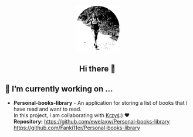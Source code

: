 <div align="center" ><img src="https://github.com/ewelaxw/ewelaxw/raw/master/images/Logo.svg" width="120px"></div>

<h2 align="center" >Hi there 👋</h2>

## 🔭 I’m currently working on ...

- **Personal-books-library** - An application for storing a list of books that I have read and want to read.
  </br>
  In this project, I am collaborating with [Krzyś](http:/github.com/Fanki11er):) :heart:
  </br>
  **Repository:** https://github.com/ewelaxw/Personal-books-library
  </br>
  https://github.com/Fanki11er/Personal-books-library

<!--
**ewelaxw/ewelaxw** is a ✨ _special_ ✨ repository because its `README.md` (this file) appears on your GitHub profile.

Here are some ideas to get you started:

- 🔭 I’m currently working on ...
- 🌱 I’m currently learning ...
- 👯 I’m looking to collaborate on ...
- 🤔 I’m looking for help with ...
- 💬 Ask me about ...
- 📫 How to reach me: ...
- 😄 Pronouns: ...
- ⚡ Fun fact: ...
-->
